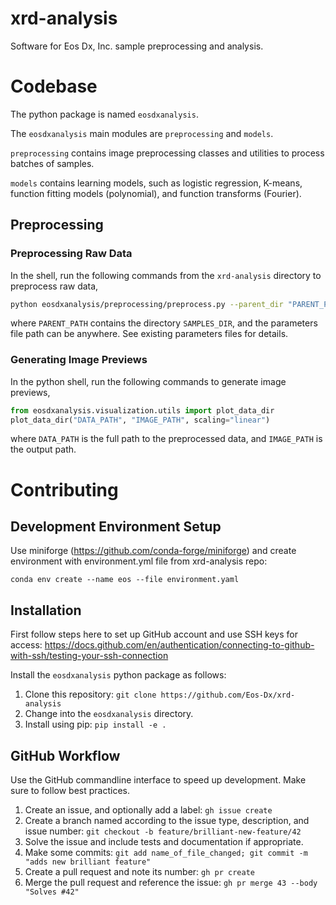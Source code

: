 # xrd-analysis
Software for Eos Dx, Inc. sample preprocessing and analysis.

# Codebase
The python package is named `eosdxanalysis`.

The `eosdxanalysis` main modules are `preprocessing` and `models`.

`preprocessing` contains image preprocessing classes and utilities to process batches of samples.

`models` contains learning models, such as logistic regression, K-means, function fitting models (polynomial), and function transforms (Fourier).

## Preprocessing

### Preprocessing Raw Data
In the shell, run the following commands from the `xrd-analysis` directory to preprocess raw data,
```bash
python eosdxanalysis/preprocessing/preprocess.py --parent_dir "PARENT_PATH" --samples_dir "SAMPLES_DIR" --params_file "PARAMETERS_FILE_PATH"
```
where `PARENT_PATH` contains the directory `SAMPLES_DIR`, and the parameters file path can be anywhere. See existing parameters files for details.

### Generating Image Previews
In the python shell, run the following commands to generate image previews,
```python
from eosdxanalysis.visualization.utils import plot_data_dir
plot_data_dir("DATA_PATH", "IMAGE_PATH", scaling="linear")
```
where `DATA_PATH` is the full path to the preprocessed data, and `IMAGE_PATH` is the output path.

# Contributing

## Development Environment Setup
Use miniforge (https://github.com/conda-forge/miniforge) and create environment with environment.yml file from xrd-analysis repo:

`conda env create --name eos --file environment.yaml`

## Installation

First follow steps here to set up GitHub account and use SSH keys for access: https://docs.github.com/en/authentication/connecting-to-github-with-ssh/testing-your-ssh-connection

Install the `eosdxanalysis` python package as follows:
1. Clone this repository: `git clone https://github.com/Eos-Dx/xrd-analysis`
2. Change into the `eosdxanalysis` directory.
3. Install using pip: `pip install -e .`

## GitHub Workflow
Use the GitHub commandline interface to speed up development. Make sure to follow best practices.
1. Create an issue, and optionally add a label: `gh issue create`
2. Create a branch named according to the issue type, description, and issue number:
`git checkout -b feature/brilliant-new-feature/42`
3. Solve the issue and include tests and documentation if appropriate.
4. Make some commits: `git add name_of_file_changed; git commit -m "adds new brilliant feature"`
5. Create a pull request and note its number: `gh pr create`
6. Merge the pull request and reference the issue: `gh pr merge 43 --body "Solves #42"`
